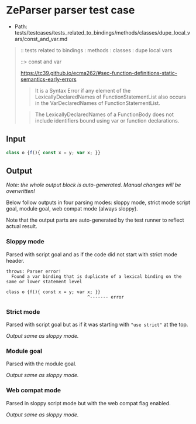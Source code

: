 # ZeParser parser test case

- Path: tests/testcases/tests_related_to_bindings/methods/classes/dupe_local_vars/const_and_var.md

> :: tests related to bindings : methods : classes : dupe local vars
>
> ::> const and var
>
> https://tc39.github.io/ecma262/#sec-function-definitions-static-semantics-early-errors
>
> > It is a Syntax Error if any element of the LexicallyDeclaredNames of FunctionStatementList also occurs in the VarDeclaredNames of FunctionStatementList.
>
> > The LexicallyDeclaredNames of a FunctionBody does not include identifiers bound using var or function declarations.

## Input

`````js
class o {f(){ const x = y; var x; }}
`````

## Output

_Note: the whole output block is auto-generated. Manual changes will be overwritten!_

Below follow outputs in four parsing modes: sloppy mode, strict mode script goal, module goal, web compat mode (always sloppy).

Note that the output parts are auto-generated by the test runner to reflect actual result.

### Sloppy mode

Parsed with script goal and as if the code did not start with strict mode header.

`````
throws: Parser error!
  Found a var binding that is duplicate of a lexical binding on the same or lower statement level

class o {f(){ const x = y; var x; }}
                               ^------- error
`````

### Strict mode

Parsed with script goal but as if it was starting with `"use strict"` at the top.

_Output same as sloppy mode._

### Module goal

Parsed with the module goal.

_Output same as sloppy mode._

### Web compat mode

Parsed in sloppy script mode but with the web compat flag enabled.

_Output same as sloppy mode._
